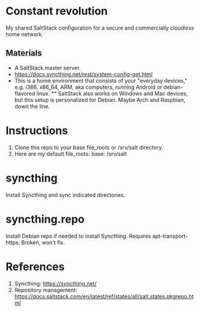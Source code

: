 # Constant revolution
My shared SaltStack configuration for a secure and commercially cloudless home network.

## Materials
* A SaltStack master server.
* https://docs.syncthing.net/rest/system-config-get.html
* This is a home environment that consists of your "everyday devices," e.g. i386, x86_64, ARM, aka computers, running Android or debian-flavored linux.
** SaltStack also works on Windows and Mac devices, but this setup is personalized for Debian. Maybe Arch and Raspbian, down the line.

# Instructions
1. Clone this repo to your base file_roots or /srv/salt directory.
2. Here are my default file_roots:
    base:
      /srv/salt
      
# syncthing
Install Syncthing and sync indicated directories.

# syncthing.repo
Install Debian repo if needed to install Syncthing. Requires apt-transport-https. Broken, won't fix.
    
# References
1. Syncthing: https://syncthing.net/
2. Repository management: https://docs.saltstack.com/en/latest/ref/states/all/salt.states.pkgrepo.html
